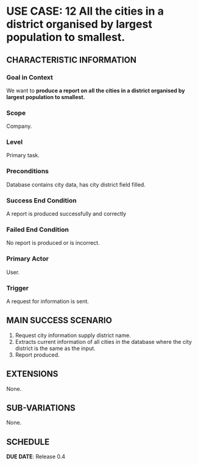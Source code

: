 # USE CASE: 12 All the cities in a district organised by largest population to smallest.

## CHARACTERISTIC INFORMATION

### Goal in Context

We want to **produce a report on all the cities in a district organised by largest population to smallest.**

### Scope

Company.

### Level

Primary task.

### Preconditions

Database contains city data, has city district field filled.

### Success End Condition

A report is produced successfully and correctly

### Failed End Condition

No report is produced or is incorrect.

### Primary Actor

User.

### Trigger

A request for information is sent.

## MAIN SUCCESS SCENARIO

1. Request city information supply district name.
2. Extracts current information of all cities in the database where the city district is the same as the input.
3. Report produced.

## EXTENSIONS

None.

## SUB-VARIATIONS

None.

## SCHEDULE

**DUE DATE**: Release 0.4
